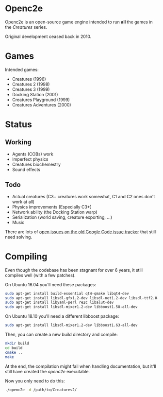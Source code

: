 # Openc2e

Openc2e is an open-source game engine intended to
run **all** the games in the _Creatures_ series.

Original development ceased back in 2010.

# Games

Intended games:

* Creatures (1996)
* Creatures 2 (1998)
* Creatures 3 (1999)
* Docking Station (2001)
* Creatures Playground (1999)
* Creatures Adventures (2000)

# Status

## Working

* Agents (COBs) work
* Imperfect physics
* Creatures biochemestry
* Sound effects

## Todo

* Actual creatures (C3+ creatures work somewhat, C1 and C2 ones don't work at all)
* Physics improvements (Especially C3+)
* Network ability (the Docking Station warp)
* Serialization (world saving, creature exporting, ...)
* Music

There are lots of [open issues on the old Google Code issue tracker](https://code.google.com/archive/p/openc2e/issues) that still need solving.

# Compiling

Even though the codebase has been stagnant for over 6 years, it still compiles well (with a few patches).

On Ubuntu 16.04 you'll need these packages:

```bash
sudo apt-get install build-essential qt4-qmake libqt4-dev
sudo apt-get install libsdl-gfx1.2-dev libsdl-net1.2-dev libsdl-ttf2.0-dev
sudo apt-get install libyaml-perl re2c libalut-dev
sudo apt-get install libsdl-mixer1.2-dev libboost1.58-all-dev
```

On Ubuntu 18.10 you'll need a different libboost package:

```bash
sudo apt-get install libsdl-mixer1.2-dev libboost1.63-all-dev
```

Then, you can create a new build directory and compile:

```bash
mkdir build
cd build
cmake ..
make
```

At the end, the compilation might fail when handling documentation,
but it'll still have created the *openc2e* executable.

Now you only need to do this:

```bash
./openc2e -d /path/to/Creatures2/
```

